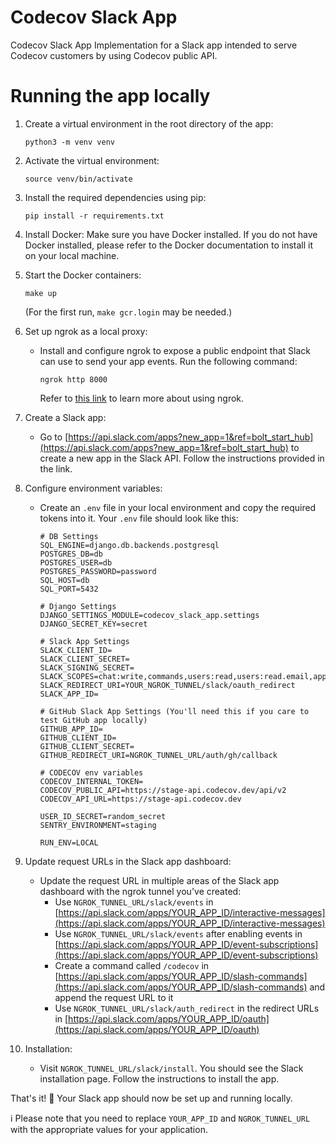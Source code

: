 # Codecov Slack App 
Codecov Slack App Implementation for a Slack app intended to serve Codecov customers by using Codecov public API.

#  Running the app locally

1. Create a virtual environment in the root directory of the app:
   ```
   python3 -m venv venv
   ```

2. Activate the virtual environment:
   ```
   source venv/bin/activate
   ```

3. Install the required dependencies using pip:
   ```
   pip install -r requirements.txt
   ```

4. Install Docker:
   Make sure you have Docker installed. If you do not have Docker installed, please refer to the Docker documentation to install it on your local machine.

5. Start the Docker containers:
   ```
   make up
   ```
   (For the first run, `make gcr.login` may be needed.)

6. Set up ngrok as a local proxy:
   - Install and configure ngrok to expose a public endpoint that Slack can use to send your app events. Run the following command:
     ```
     ngrok http 8000
     ```
     Refer to [this link](https://api.slack.com/start/building/bolt-python#ngrok) to learn more about using ngrok.

7. Create a Slack app:
   - Go to [https://api.slack.com/apps?new_app=1&ref=bolt_start_hub](https://api.slack.com/apps?new_app=1&ref=bolt_start_hub) to create a new app in the Slack API. Follow the instructions provided in the link.

8. Configure environment variables:
   - Create an `.env` file in your local environment and copy the required tokens into it. Your `.env` file should look like this:
     ```
     # DB Settings
     SQL_ENGINE=django.db.backends.postgresql
     POSTGRES_DB=db
     POSTGRES_USER=db
     POSTGRES_PASSWORD=password
     SQL_HOST=db
     SQL_PORT=5432

     # Django Settings
     DJANGO_SETTINGS_MODULE=codecov_slack_app.settings
     DJANGO_SECRET_KEY=secret

     # Slack App Settings
     SLACK_CLIENT_ID=
     SLACK_CLIENT_SECRET=
     SLACK_SIGNING_SECRET=
     SLACK_SCOPES=chat:write,commands,users:read,users:read.email,app_mentions:read,channels:join,channels:read,files:write,groups:read,im:read,mpim:read
     SLACK_REDIRECT_URI=YOUR_NGROK_TUNNEL/slack/oauth_redirect
     SLACK_APP_ID=

     # GitHub Slack App Settings (You'll need this if you care to test GitHub app locally)
     GITHUB_APP_ID=
     GITHUB_CLIENT_ID=
     GITHUB_CLIENT_SECRET=
     GITHUB_REDIRECT_URI=NGROK_TUNNEL_URL/auth/gh/callback

     # CODECOV env variables
     CODECOV_INTERNAL_TOKEN=
     CODECOV_PUBLIC_API=https://stage-api.codecov.dev/api/v2
     CODECOV_API_URL=https://stage-api.codecov.dev

     USER_ID_SECRET=random_secret
     SENTRY_ENVIRONMENT=staging

     RUN_ENV=LOCAL
     ```

9. Update request URLs in the Slack app dashboard:
   - Update the request URL in multiple areas of the Slack app dashboard with the ngrok tunnel you've created:
     - Use `NGROK_TUNNEL_URL/slack/events` in [https://api.slack.com/apps/YOUR_APP_ID/interactive-messages](https://api.slack.com/apps/YOUR_APP_ID/interactive-messages)
     - Use `NGROK_TUNNEL_URL/slack/events` after enabling events in [https://api.slack.com/apps/YOUR_APP_ID/event-subscriptions](https://api.slack.com/apps/YOUR_APP_ID/event-subscriptions)
     - Create a command called `/codecov` in [https://api.slack.com/apps/YOUR_APP_ID/slash-commands](https://api.slack.com/apps/YOUR_APP_ID/slash-commands) and append the request URL to it
     - Use `NGROK_TUNNEL_URL/slack/auth_redirect` in the redirect URLs in [https://api.slack.com/apps/YOUR_APP_ID/oauth](https://api.slack.com/apps/YOUR_APP_ID/oauth)

10. Installation:
    - Visit `NGROK_TUNNEL_URL/slack/install`. You should see the Slack installation page. Follow the instructions to install the app.
   


That's it! 🎉 Your Slack app should now be set up and running locally.

ℹ️ Please note that you need to replace `YOUR_APP_ID` and `NGROK_TUNNEL_URL` with the appropriate values for your application.